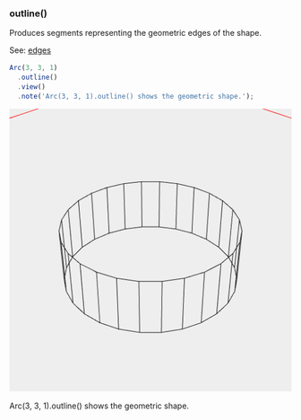 ### outline()
Produces segments representing the geometric edges of the shape.

See: [edges](../../nb/api/edges.md)

```JavaScript
Arc(3, 3, 1)
  .outline()
  .view()
  .note('Arc(3, 3, 1).outline() shows the geometric shape.');
```

![Image](outline.md.0.png)

Arc(3, 3, 1).outline() shows the geometric shape.
